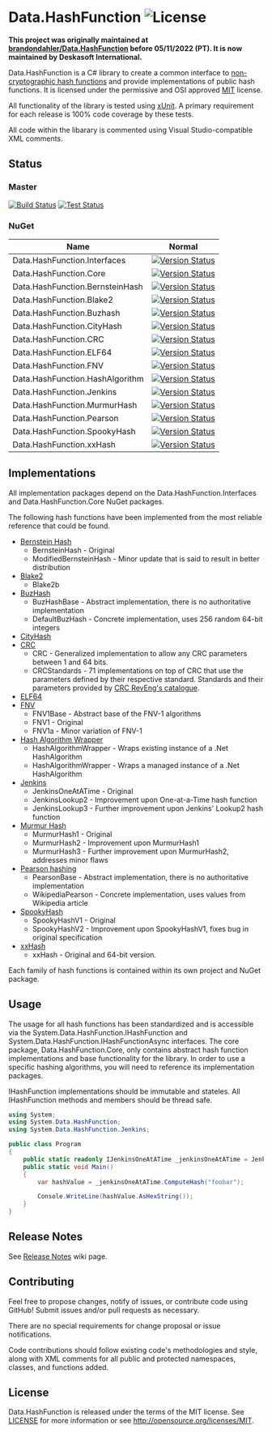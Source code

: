 Data.HashFunction ![License](https://img.shields.io/github/license/brandondahler/Data.HashFunction.svg)
=================

**This project was originally maintained at [brandondahler/Data.HashFunction](https://github.com/brandondahler/Data.HashFunction) before 05/11/2022 (PT). It is now maintained by Deskasoft International.**

Data.HashFunction is a C# library to create a common interface to [non-cryptographic hash functions](http://en.wikipedia.org/wiki/List_of_hash_functions#Non-cryptographic_hash_functions) and provide implementations of public hash functions.  It is licensed under the permissive and OSI approved [MIT](http://opensource.org/licenses/MIT) license.


All functionality of the library is tested using [xUnit](https://github.com/xunit/xunit).  A primary requirement for each release is 100% code coverage by these tests.

All code within the libarary is commented using Visual Studio-compatible XML comments.

Status
------

### Master

[![Build Status](https://img.shields.io/appveyor/ci/brandondahler/data-hashfunction/master.svg)](https://ci.appveyor.com/project/brandondahler/data-hashfunction)
[![Test Status](https://img.shields.io/appveyor/tests/brandondahler/data-hashfunction/master.svg)](https://ci.appveyor.com/project/brandondahler/data-hashfunction/build/tests)


### NuGet

| Name                            | Normal                                                                                                                                                                 |
|---------------------------------|------------------------------------------------------------------------------------------------------------------------------------------------------------------------|
| Data.HashFunction.Interfaces    | [![Version Status](https://img.shields.io/nuget/v/System.Data.HashFunction.Interfaces.svg)](https://www.nuget.org/packages/System.Data.HashFunction.Interfaces/)       | 
| Data.HashFunction.Core          | [![Version Status](https://img.shields.io/nuget/v/System.Data.HashFunction.Core.svg)](https://www.nuget.org/packages/System.Data.HashFunction.Core/)                   |
| Data.HashFunction.BernsteinHash | [![Version Status](https://img.shields.io/nuget/v/System.Data.HashFunction.BernsteinHash.svg)](https://www.nuget.org/packages/System.Data.HashFunction.BernsteinHash/) |
| Data.HashFunction.Blake2        | [![Version Status](https://img.shields.io/nuget/v/System.Data.HashFunction.Blake2.svg)](https://www.nuget.org/packages/System.Data.HashFunction.Blake2/)               |
| Data.HashFunction.Buzhash       | [![Version Status](https://img.shields.io/nuget/v/System.Data.HashFunction.Buzhash.svg)](https://www.nuget.org/packages/System.Data.HashFunction.Buzhash/)             |
| Data.HashFunction.CityHash      | [![Version Status](https://img.shields.io/nuget/v/System.Data.HashFunction.CityHash.svg)](https://www.nuget.org/packages/System.Data.HashFunction.CityHash/)           |
| Data.HashFunction.CRC           | [![Version Status](https://img.shields.io/nuget/v/System.Data.HashFunction.CRC.svg)](https://www.nuget.org/packages/System.Data.HashFunction.CRC/)                     |
| Data.HashFunction.ELF64         | [![Version Status](https://img.shields.io/nuget/v/System.Data.HashFunction.ELF64.svg)](https://www.nuget.org/packages/System.Data.HashFunction.ELF64/)                 |
| Data.HashFunction.FNV           | [![Version Status](https://img.shields.io/nuget/v/System.Data.HashFunction.FNV.svg)](https://www.nuget.org/packages/System.Data.HashFunction.FNV/)                     |
| Data.HashFunction.HashAlgorithm | [![Version Status](https://img.shields.io/nuget/v/System.Data.HashFunction.HashAlgorithm.svg)](https://www.nuget.org/packages/System.Data.HashFunction.HashAlgorithm/) |
| Data.HashFunction.Jenkins       | [![Version Status](https://img.shields.io/nuget/v/System.Data.HashFunction.Jenkins.svg)](https://www.nuget.org/packages/System.Data.HashFunction.Jenkins/)             |
| Data.HashFunction.MurmurHash    | [![Version Status](https://img.shields.io/nuget/v/System.Data.HashFunction.MurmurHash.svg)](https://www.nuget.org/packages/System.Data.HashFunction.MurmurHash/)       |
| Data.HashFunction.Pearson       | [![Version Status](https://img.shields.io/nuget/v/System.Data.HashFunction.Pearson.svg)](https://www.nuget.org/packages/System.Data.HashFunction.Pearson/)             |
| Data.HashFunction.SpookyHash    | [![Version Status](https://img.shields.io/nuget/v/System.Data.HashFunction.SpookyHash.svg)](https://www.nuget.org/packages/System.Data.HashFunction.SpookyHash/)       |
| Data.HashFunction.xxHash        | [![Version Status](https://img.shields.io/nuget/v/System.Data.HashFunction.xxHash.svg)](https://www.nuget.org/packages/System.Data.HashFunction.xxHash/)               |

Implementations
---------------

All implementation packages depend on the Data.HashFunction.Interfaces and Data.HashFunction.Core NuGet packages.

The following hash functions have been implemented from the most reliable reference that could be found.

* [Bernstein Hash](http://www.eternallyconfuzzled.com/tuts/algorithms/jsw_tut_hashing.aspx#djb)
  * BernsteinHash - Original
  * ModifiedBernsteinHash - Minor update that is said to result in better distribution
* [Blake2](https://blake2.net/)
  * Blake2b 
* [BuzHash](http://www.serve.net/buz/hash.adt/java.002.html)
  * BuzHashBase - Abstract implementation, there is no authoritative implementation
  * DefaultBuzHash - Concrete implementation, uses 256 random 64-bit integers
* [CityHash](https://code.google.com/p/cityhash/)
* [CRC](http://en.wikipedia.org/wiki/Cyclic_redundancy_check)
  * CRC - Generalized implementation to allow any CRC parameters between 1 and 64 bits.
  * CRCStandards - 71 implementations on top of CRC that use the parameters defined by their respective standard.  Standards and their parameters provided by [CRC RevEng's catalogue](http://reveng.sourceforge.net/crc-catalogue/).
* [ELF64](http://downloads.openwatcom.org/ftp/devel/docs/elf-64-gen.pdf)
* [FNV](http://www.isthe.com/chongo/tech/comp/fnv/index.html)
  * FNV1Base - Abstract base of the FNV-1 algorithms
  * FNV1 - Original
  * FNV1a - Minor variation of FNV-1
* [Hash Algorithm Wrapper](http://msdn.microsoft.com/en-us/library/system.security.cryptography.hashalgorithm%28v=vs.110%29.aspx)
  * HashAlgorithmWrapper - Wraps existing instance of a .Net HashAlgorithm
  * HashAlgorithmWrapper<HashAlgorithmT> - Wraps a managed instance of a .Net HashAlgorithm
* [Jenkins](http://en.wikipedia.org/wiki/Jenkins_hash_function)
  * JenkinsOneAtATime - Original
  * JenkinsLookup2 - Improvement upon One-at-a-Time hash function
  * JenkinsLookup3 - Further improvement upon Jenkins' Lookup2 hash function
* [Murmur Hash](https://code.google.com/p/smhasher/wiki/MurmurHash)
  * MurmurHash1 - Original
  * MurmurHash2 - Improvement upon MurmurHash1
  * MurmurHash3 - Further improvement upon MurmurHash2, addresses minor flaws
* [Pearson hashing](http://en.wikipedia.org/wiki/Pearson_hashing)
  * PearsonBase - Abstract implementation, there is no authoritative implementation
  * WikipediaPearson - Concrete implementation, uses values from Wikipedia article
* [SpookyHash](http://burtleburtle.net/bob/hash/spooky.html)
  * SpookyHashV1 - Original
  * SpookyHashV2 - Improvement upon SpookyHashV1, fixes bug in original specification
* [xxHash](https://code.google.com/p/xxhash/)
  * xxHash - Original and 64-bit version.


Each family of hash functions is contained within its own project and NuGet package.


Usage
-----

The usage for all hash functions has been standardized and is accessible via the System.Data.HashFunction.IHashFunction and System.Data.HashFunction.IHashFunctionAsync interfaces.  The core package, Data.HashFunction.Core, only contains abstract hash function implementations and base functionality for the library.  In order to use a specific hashing algorithms, you will need to reference its implementation packages.

IHashFunction implementations should be immutable and stateles.  All IHashFunction methods and members should be thread safe.

``` C#
using System;
using System.Data.HashFunction;
using System.Data.HashFunction.Jenkins;

public class Program
{
    public static readonly IJenkinsOneAtATime _jenkinsOneAtATime = JenkinsOneAtATimeFactory.Instance.Create();
    public static void Main()
    {
        var hashValue = _jenkinsOneAtATime.ComputeHash("foobar");

        Console.WriteLine(hashValue.AsHexString());
    }
}
```



Release Notes
-------------
See [Release Notes](https://github.com/brandondahler/Data.HashFunction/wiki/Release-Notes) wiki page.


Contributing
------------

Feel free to propose changes, notify of issues, or contribute code using GitHub!  Submit issues and/or pull requests as necessary. 

There are no special requirements for change proposal or issue notifications.  


Code contributions should follow existing code's methodologies and style, along with XML comments for all public and protected namespaces, classes, and functions added.


License
-------

Data.HashFunction is released under the terms of the MIT license. See [LICENSE](https://github.com/brandondahler/Data.HashFunction/blob/master/LICENSE) for more information or see http://opensource.org/licenses/MIT.
